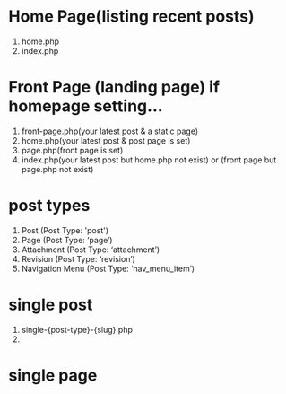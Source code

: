 # Home Page(listing recent posts)
1. home.php
2. index.php

# Front Page (landing page) if  homepage setting...
1. front-page.php(your latest post & a static page)
2. home.php(your latest post & post page is set)
3. page.php(front page is set)
4. index.php(your latest post but home.php not exist)
or (front page but page.php not exist)

# post types
1. Post (Post Type: 'post')
2. Page (Post Type: ‘page’)
3. Attachment (Post Type: ‘attachment’)
4. Revision  (Post Type: ‘revision’)
5. Navigation Menu (Post Type: ‘nav_menu_item’)

# single post
1. single-{post-type}-{slug}.php
2. 

# single page